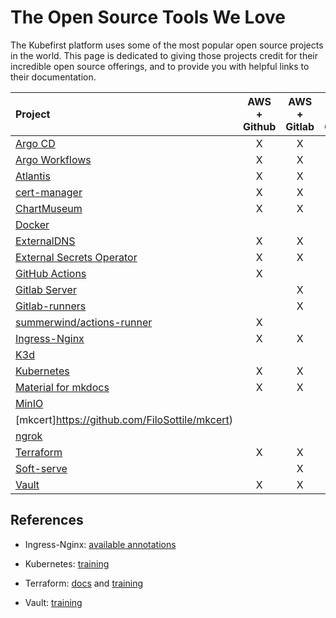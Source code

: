 # The Open Source Tools We Love

The Kubefirst platform uses some of the most popular open source projects in the world. This page is dedicated to giving those projects credit for their incredible open source offerings, and to provide you with helpful links to their documentation.

|Project |AWS + Github|AWS + Gitlab|Local + Github|
|:--|:--:|:--:|:--:|
|[Argo CD](https://argoproj.github.io/cd/)|X|X|X|
|[Argo Workflows](https://argoproj.github.io/workflows)|X|X|X|
|[Atlantis](https://www.runatlantis.io/)|X|X|X|
|[cert-manager](https://cert-manager.io/docs/)|X|X| |
|[ChartMuseum](https://chartmuseum.com/docs/)|X|X|X|
|[Docker](https://docker.com)| | |X|
|[ExternalDNS](https://github.com/kubernetes-sigs/external-dns)|X|X| |
|[External Secrets Operator](https://external-secrets.io/)|X|X| |
|[GitHub Actions](https://docs.github.com/en/actions/learn-github-actions/understanding-github-actions)|X| |X|
|[Gitlab Server](https://docs.gitlab.com/charts/installation/deployment.html)| |X| |
|[Gitlab-runners](https://docs.gitlab.com/runner/)| |X| |
|[summerwind/actions-runner](https://hub.docker.com/r/summerwind/actions-runner)|X| |X|
|[Ingress-Nginx](https://kubernetes.github.io/ingress-nginx/)|X|X|X|
|[K3d](https://k3d.io)| | |X|
|[Kubernetes](https://kubernetes.io/)|X|X|X|
|[Material for mkdocs](https://squidfunk.github.io/mkdocs-material)|X|X|X|
|[MinIO](https://min.io/product/kubernetes)| | |X|
|[mkcert]https://github.com/FiloSottile/mkcert)| | |X|
|[ngrok](https://ngrok.com/)| | |X|
|[Terraform](https://www.terraform.io/)|X|X|X|
|[Soft-serve](https://github.com/charmbracelet/soft-serve)| |X| |
|[Vault](https://www.vaultproject.io/)|X|X|X|



## References

* Ingress-Nginx: [available annotations](https://kubernetes.github.io/ingress-nginx/user-guide/nginx-configuration/annotations/)

* Kubernetes:  [training](https://kubernetes.io/training/)
* Terraform:  [docs](https://www.terraform.io/docs/index.html) and [training](https://learn.hashicorp.com/terraform)
* Vault: [training](https://learn.hashicorp.com/vault)
